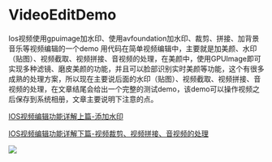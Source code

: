 # VideoEditDemo
Ios视频使用gpuimage加水印、使用avfoundation加水印、裁剪、拼接、加背景音乐等视频编辑的一个demo
用代码在简单视频编辑中，主要就是加美颜、水印（贴图）、视频截取、视频拼接、音视频的处理，在美颜中，使用GPUImage即可实现多种滤镜、磨皮美颜的功能，并且可以脸部识别实时美颜等功能，这个有很多成熟的处理方案，所以现在主要说后面的水印（贴图）、视频截取、视频拼接、音视频的处理，在文章结尾会给出一个完整的测试demo，该demo可以操作视频之后保存到系统相册，文章主要说明下注意的点。

[IOS视频编辑功能详解上篇-添加水印](http://www.hudongdong.com/ios/546.html)

[IOS视频编辑功能详解下篇-视频裁剪、视频拼接、音视频的处理](http://www.hudongdong.com/ios/550.html)

![](http://cdn.hudongdong.com/20170514.gif)

